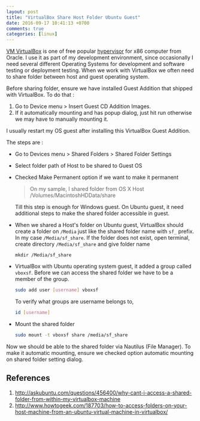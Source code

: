 ```yaml
---
layout: post
title: "VirtualBox Share Host Folder Ubuntu Guest"
date: 2016-09-17 10:41:13 +0700
comments: true
categories: [linux]
---
```

<a href="https://www.virtualbox.org/">VM VirtualBox</a> is one of free popular <a href="https://en.wikipedia.org/wiki/Hypervisor">hypervisor</a> for x86 computer from Oracle. I use it as part of my development environment, since occasionally I need several different Operating Systems for development and software testing  or deployment testing. When we work with VirtualBox we often need to share folder between host and guest operating system.

Before sharing folder, ensure we have installed Guest Addition that shipped with VirtualBox. To do that :

 1. Go to  Device menu > Insert Guest CD Addition Images.
 2. If it automatically mounting and has popup dialog, just hit run otherwise we may have to manually mounting it.

 I usually restart my OS guest after installing this VirtualBox Guest Addition.

The steps are :


- Go to Devices menu > Shared Folders > Shared Folder Settings
- Select folder path of Host to be shared to Guest OS
- Checked Make Permanent option if we want to make it permanent

   > On my sample, I shared folder from OS X Host /Volumes/MacintoshHDData/share

   Till this step is enough for Windows guest. On Ubuntu guest, it need additional steps to make the shared folder accessible in guest.

- When we shared a Host's folder on Ubuntu guest, VirtualBox should create a folder on <code>/Media</code> just like the shared folder name with <code>sf_</code> prefix. In my case <code>/Media/sf_share</code>. If the folder does not exist, open terminal, create directory <code>/Media/sf_share</code> and give folder name

  ```
  mkdir /Media/sf_share
  ```

- VirtualBox with Ubuntu operating system guest, it added a group called <code>vboxsf</code>. Before we can access the shared folder we have to be a member of the group.

  ``` bash
  sudo add user [username] vboxsf
  ```

   To verify what groups are username belongs to,

  ``` bash
  id [username]
  ```

- Mount the shared folder

  ``` bash
  sudo mount -t vboxsf share /media/sf_share
  ```

Now we should be able to the shared folder via Nautilus (File Manager). To make it automatic mounting, ensure we checked option automatic mounting on shared folder setting dialog.

## References
1. http://askubuntu.com/questions/456400/why-cant-i-access-a-shared-folder-from-within-my-virtualbox-machine
2. http://www.howtogeek.com/187703/how-to-access-folders-on-your-host-machine-from-an-ubuntu-virtual-machine-in-virtualbox/
